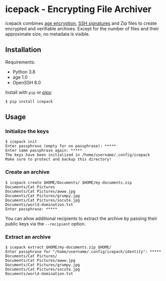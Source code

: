 # icepack - Encrypting File Archiver

icepack combines [age encryption][], [SSH signatures][] and Zip files to create
encrypted and verifiable archives. Except for the number of files and their
approximate size, no metadata is visible.

[age encryption]: https://age-encryption.org/
[ssh signatures]: https://www.agwa.name/blog/post/ssh_signatures

## Installation

Requirements:

- Python 3.8
- age 1.0
- OpenSSH 8.0

Install with `pip` or [pipx][]:

```
$ pip install icepack
```

[pipx]: https://pypa.github.io/pipx/

## Usage

### Initialize the keys

```
$ icepack init
Enter passphrase (empty for no passphrase): *****
Enter same passphrase again: *****
The keys have been initialized in /home/username/.config/icepack
Make sure to protect and backup this directory!
```

### Create an archive

```
$ icepack create $HOME/Documents/ $HOME/my-documents.zip
Documents/Cat Pictures
Documents/Cat Pictures/awww.jpg
Documents/Cat Pictures/grumpy.jpg
Documents/Cat Pictures/socute.jpg
Documents/world-domination.txt
Enter passphrase: *****
```

You can allow additional recipients to extract the archive by passing their
public keys via the `--recipient` option.

### Extract an archive

```
$ icepack extract $HOME/my-documents.zip $HOME/
Enter passphrase for "/home/username/.config/icepack/identity": *****
Documents/Cat Pictures/
Documents/Cat Pictures/awww.jpg
Documents/Cat Pictures/grumpy.jpg
Documents/Cat Pictures/socute.jpg
Documents/world-domination.txt
```
